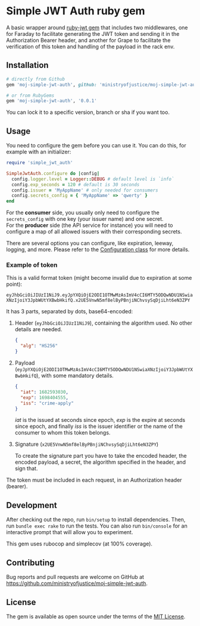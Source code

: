 # Simple JWT Auth ruby gem

A basic wrapper around [ruby-jwt gem](https://github.com/jwt/ruby-jwt) that includes two middlewares, one for Faraday 
to facilitate generating the JWT token and sending it in the Authorization Bearer header, and another for Grape to facilitate 
the verification of this token and handling of the payload in the rack env.

## Installation

```ruby
# directly from Github
gem 'moj-simple-jwt-auth', github: 'ministryofjustice/moj-simple-jwt-auth'

# or from RubyGems
gem 'moj-simple-jwt-auth', '0.0.1'
```

You can lock it to a specific version, branch or sha if you want too.

## Usage

You need to configure the gem before you can use it. You can do this, for example with an initializer:

```ruby
require 'simple_jwt_auth'

SimpleJwtAuth.configure do |config|
  config.logger.level = Logger::DEBUG # default level is `info`
  config.exp_seconds = 120 # default is 30 seconds
  config.issuer = 'MyAppName' # only needed for consumers
  config.secrets_config = { 'MyAppName' => 'qwerty' }
end
````

For the **consumer** side, you usually only need to configure the `secrets_config` with one key (your issuer name) and one secret.  
For the **producer** side (the API service for instance) you will need to configure a map of all allowed issuers with their corresponding secrets. 

There are several options you can configure, like expiration, leeway, logging, and more. Please refer to the [Configuration class](lib/simple_jwt_auth/configuration.rb) for more details.

### Example of token

This is a valid format token (might become invalid due to expiration at some point):

`eyJhbGciOiJIUzI1NiJ9.eyJpYXQiOjE2ODI1OTMwMzAsImV4cCI6MTY5ODQwNDU1NSwiaXNzIjoiY3JpbWUtYXBwbHkifQ.x2UE5VnwN5mf8elByPBnjiNChvsySqDjiLht6eN3ZPY`

It has 3 parts, separated by dots, base64-encoded:

1. Header (`eyJhbGciOiJIUzI1NiJ9`), containing the algorithm used. No other details are needed.
    ```json
    {
      "alg": "HS256"
    }
    ```

2. Payload (`eyJpYXQiOjE2ODI1OTMwMzAsImV4cCI6MTY5ODQwNDU1NSwiaXNzIjoiY3JpbWUtYXBwbHkifQ`), with some mandatory details.
    ```json
    {
      "iat": 1682593030,
      "exp": 1698404555,
      "iss": "crime-apply"
    }
    ```
   *iat* is the issued at seconds since epoch, *exp* is the expire at seconds since epoch, and finally *iss* is the issuer identifier or the name of the consumer to whom this token belongs.

3. Signature (`x2UE5VnwN5mf8elByPBnjiNChvsySqDjiLht6eN3ZPY`)

   To create the signature part you have to take the encoded header, the encoded payload, a secret, the algorithm specified in the header, and sign that.

The token must be included in each request, in an Authorization header (bearer).

## Development

After checking out the repo, run `bin/setup` to install dependencies. Then, run `bundle exec rake` to run the tests. You can also run `bin/console` for an interactive prompt that will allow you to experiment.

This gem uses rubocop and simplecov (at 100% coverage).

## Contributing

Bug reports and pull requests are welcome on GitHub at https://github.com/ministryofjustice/moj-simple-jwt-auth.

## License

The gem is available as open source under the terms of the [MIT License](https://opensource.org/licenses/MIT).
